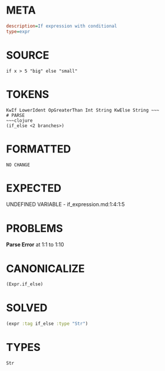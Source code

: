 # META
~~~ini
description=If expression with conditional
type=expr
~~~
# SOURCE
~~~roc
if x > 5 "big" else "small"
~~~
# TOKENS
~~~text
KwIf LowerIdent OpGreaterThan Int String KwElse String ~~~
# PARSE
~~~clojure
(if_else <2 branches>)
~~~
# FORMATTED
~~~roc
NO CHANGE
~~~
# EXPECTED
UNDEFINED VARIABLE - if_expression.md:1:4:1:5
# PROBLEMS
**Parse Error**
at 1:1 to 1:10

# CANONICALIZE
~~~clojure
(Expr.if_else)
~~~
# SOLVED
~~~clojure
(expr :tag if_else :type "Str")
~~~
# TYPES
~~~roc
Str
~~~
